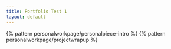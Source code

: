 ```yaml
---
title: Portfolio Test 1
layout: default
---
```


{% pattern personalworkpage/personalpiece-intro %}
{% pattern personalworkpage/projectwrapup %}
